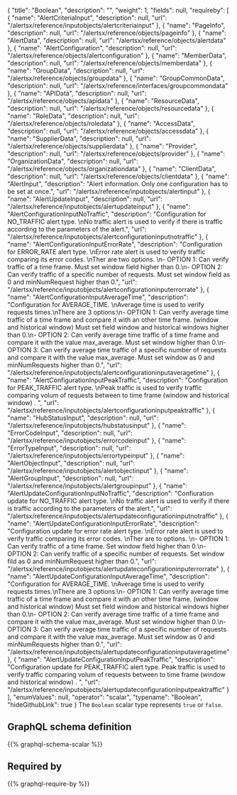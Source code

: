 {
  "title": "Boolean",
  "description": "",
  "weight": 1,
  "fields": null,
  "requireby": [
    {
      "name": "AlertCriteriaInput",
      "description": null,
      "url": "/alertsx/reference/inputobjects/alertcriteriainput"
    },
    {
      "name": "PageInfo",
      "description": null,
      "url": "/alertsx/reference/objects/pageinfo"
    },
    {
      "name": "AlertData",
      "description": null,
      "url": "/alertsx/reference/objects/alertdata"
    },
    {
      "name": "AlertConfiguration",
      "description": null,
      "url": "/alertsx/reference/objects/alertconfiguration"
    },
    {
      "name": "MemberData",
      "description": null,
      "url": "/alertsx/reference/objects/memberdata"
    },
    {
      "name": "GroupData",
      "description": null,
      "url": "/alertsx/reference/objects/groupdata"
    },
    {
      "name": "GroupCommonData",
      "description": null,
      "url": "/alertsx/reference/interfaces/groupcommondata"
    },
    {
      "name": "APIData",
      "description": null,
      "url": "/alertsx/reference/objects/apidata"
    },
    {
      "name": "ResourceData",
      "description": null,
      "url": "/alertsx/reference/objects/resourcedata"
    },
    {
      "name": "RoleData",
      "description": null,
      "url": "/alertsx/reference/objects/roledata"
    },
    {
      "name": "AccessData",
      "description": null,
      "url": "/alertsx/reference/objects/accessdata"
    },
    {
      "name": "SupplierData",
      "description": null,
      "url": "/alertsx/reference/objects/supplierdata"
    },
    {
      "name": "Provider",
      "description": null,
      "url": "/alertsx/reference/objects/provider"
    },
    {
      "name": "OrganizationData",
      "description": null,
      "url": "/alertsx/reference/objects/organizationdata"
    },
    {
      "name": "ClientData",
      "description": null,
      "url": "/alertsx/reference/objects/clientdata"
    },
    {
      "name": "AlertInput",
      "description": "Alert information. Only one configuration has to be set at once.",
      "url": "/alertsx/reference/inputobjects/alertinput"
    },
    {
      "name": "AlertUpdateInput",
      "description": null,
      "url": "/alertsx/reference/inputobjects/alertupdateinput"
    },
    {
      "name": "AlertConfigurationInputNoTraffic",
      "description": "Configuration for NO_TRAFFIC alert type. \nNo traffic alert is used to verify if there is traffic according to the parameters of the alert.",
      "url": "/alertsx/reference/inputobjects/alertconfigurationinputnotraffic"
    },
    {
      "name": "AlertConfigurationInputErrorRate",
      "description": "Configuration for ERROR_RATE alert type. \nError rate alert is used to verify traffic comparing its error codes. \nTher are two options. \n- OPTION 1: Can verify traffic of a time frame. Must set window field higher than 0.\n- OPTION 2: Can verify traffic of a specific number of requests. Must set window field as 0 and minNumRequest higher than 0.",
      "url": "/alertsx/reference/inputobjects/alertconfigurationinputerrorrate"
    },
    {
      "name": "AlertConfigurationInputAverageTime",
      "description": "Configuration for AVERAGE_TIME. \nAverage time is used to verify requests times.\nThere are 3 options:\n- OPTION 1: Can verify average time traffic of a time frame and compare it with an other time frame. (window and historical window) Must set field window and historical windows higher than 0.\n- OPTION 2: Can verify average time traffic of a time frame and compare it with the value max_average. Must set window higher than 0.\n- OPTION 3: Can verify average time traffic of a specific number of requests and compare it with the value max_average. Must set window as 0 and minNumRequests higher than 0.",
      "url": "/alertsx/reference/inputobjects/alertconfigurationinputaveragetime"
    },
    {
      "name": "AlertConfigurationInputPeakTraffic",
      "description": "Configuration for PEAK_TRAFFIC alert type. \nPeak traffic is used to verify traffic comparing volum of requests between to time frame (window and historical window) . ",
      "url": "/alertsx/reference/inputobjects/alertconfigurationinputpeaktraffic"
    },
    {
      "name": "HubStatusInput",
      "description": null,
      "url": "/alertsx/reference/inputobjects/hubstatusinput"
    },
    {
      "name": "ErrorCodeInput",
      "description": null,
      "url": "/alertsx/reference/inputobjects/errorcodeinput"
    },
    {
      "name": "ErrorTypeInput",
      "description": null,
      "url": "/alertsx/reference/inputobjects/errortypeinput"
    },
    {
      "name": "AlertObjectInput",
      "description": null,
      "url": "/alertsx/reference/inputobjects/alertobjectinput"
    },
    {
      "name": "AlertGroupInput",
      "description": null,
      "url": "/alertsx/reference/inputobjects/alertgroupinput"
    },
    {
      "name": "AlertUpdateConfigurationInputNoTraffic",
      "description": "Confiuration update for NO_TRAFFIC alert type. \nNo traffic alert is used to verify if there is traffic according to the parameters of the alert.",
      "url": "/alertsx/reference/inputobjects/alertupdateconfigurationinputnotraffic"
    },
    {
      "name": "AlertUpdateConfigurationInputErrorRate",
      "description": "Configuration update for error rate alert type. \nError rate alert is used to verify traffic comparing its error codes. \nTher are to options. \n- OPTION 1: Can verify traffic of a time frame. Set window field higher than 0.\n- OPTION 2: Can verify traffic of a specific number of requests. Set window fild as 0 and minNumRequest higher than 0.",
      "url": "/alertsx/reference/inputobjects/alertupdateconfigurationinputerrorrate"
    },
    {
      "name": "AlertUpdateConfigurationInputAverageTime",
      "description": "Configuration for AVERAGE_TIME. \nAverage time is used to verify requests times.\nThere are 3 options:\n- OPTION 1: Can verify average time traffic of a time frame and compare it with an other time frame. (window and historical window) Must set field window and historical windows higher than 0.\n- OPTION 2: Can verify average time traffic of a time frame and compare it with the value max_average. Must set window higher than 0.\n- OPTION 3: Can verify average time traffic of a specific number of requests and compare it with the value max_average. Must set window as 0 and minNumRequests higher than 0.",
      "url": "/alertsx/reference/inputobjects/alertupdateconfigurationinputaveragetime"
    },
    {
      "name": "AlertUpdateConfigurationInputPeakTraffic",
      "description": "Configuration update for PEAK_TRAFFIC alert type. Peak traffic is used to verify traffic comparing volum of requests between to time frame (window and historical window) . ",
      "url": "/alertsx/reference/inputobjects/alertupdateconfigurationinputpeaktraffic"
    }
  ],
  "enumValues": null,
  "operator": "scalar",
  "typename": "Boolean",
  "hideGithubLink": true
}
The `Boolean` scalar type represents `true` or `false`.
## GraphQL schema definition

{{% graphql-schema-scalar %}}

## Required by

{{% graphql-require-by %}}
